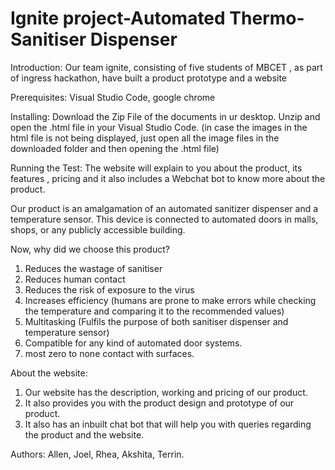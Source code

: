 # Ignite project-Automated Thermo-Sanitiser Dispenser 
Introduction: Our team ignite, consisting of five students of MBCET , as part of ingress hackathon, have built a product prototype and a website

Prerequisites: Visual Studio Code, google chrome

Installing: Download the Zip File of the documents in ur desktop. Unzip and open the .html file in your Visual Studio Code.
(in case the images in the html file is not being displayed, just open all the image files in the downloaded folder and then opening the .html file)

Running the Test: The website will explain to you about the product, its features , pricing and it also includes a Webchat bot to know more about the product. 

Our product is an amalgamation of an automated sanitizer dispenser and a temperature sensor. This device is connected to automated doors in malls, shops, or any publicly accessible building. 

Now, why did we choose this product?
1. Reduces the wastage of sanitiser
2. Reduces human contact
3. Reduces the risk of exposure to the virus
4. Increases efficiency (humans are prone to make errors while checking the temperature and comparing it to the recommended values)
5. Multitasking (Fulfils the purpose of both sanitiser dispenser and temperature sensor)
6. Compatible for any kind of automated door systems. 
7. most zero to none contact with surfaces. 

About the website:
1. Our website has the description, working and pricing of our product.
2. It also provides you with the product design and prototype of our product.
3. It also has an inbuilt chat bot that will help you with queries regarding the product and the website. 

Authors: Allen, Joel, Rhea, Akshita, Terrin.

